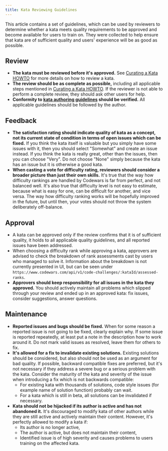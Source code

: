 ```yaml
---
title: Kata Reviewing Guidelines
---
```


This article contains a set of guidelines, which can be used by reviewers to determine whether a kata meets quality requirements to be approved and become available for users to train on. They were collected to help ensure that kata are of sufficient quality and users' experience will be as good as possible.

## Review

- **The kata must be reviewed before it's approved.** See [Curating a Kata HOWTO][howto-review-kata] for more details on how to review a kata.
- **The review should be as complete as possible,** including all applicable steps mentioned in [Curating a Kata HOWTO][howto-review-kata]. If the reviewer is not able to perform a complete review, they should ask other users for help.
- **Conformity to [kata authoring guidelines][guidelines-authoring-kata] should be verified.** All applicable guidelines should be followed by the author.


## Feedback

- **The satisfaction rating should indicate quality of kata as a concept, not its current state of condition in terms of open issues which can be fixed.** If you think the kata itself is valuable but you simply have some issues with it, then you should select "Somewhat" and create an issue instead. If you think the kata is really great, other than the issues, then you can choose "Very". Do not choose "None" simply because the kata has an issue but it is otherwise a good kata.
- **When casting a vote for difficulty rating, reviewers should consider a broader picture than just their own skills.** It's true that the way how difficulty rankings are handled by Codewars is far from perfect, and not balanced well. It's also true that difficulty level is not easy to estimate, because what is easy for one, can be difficult for another, and vice versa. The way how difficulty ranking works will be hopefully improved in the future, but until then, your votes should not throw the system deliberately off-balance.


## Approval

- A kata can be approved only if the review confirms that it is of sufficient quality, it holds to all applicable quality guidelines, and all reported issues have been addressed.
- When choosing a difficulty rank while approving a kata, approvers are advised to check the breakdown of rank assessments cast by users who managed to solve it. Information about the breakdown is not currently presented in UI, but can be seen under `https://www.codewars.com/api/v1/code-challenges/:kataId/assessed-ranks`. 
- **Approvers should keep responsibility for all issues in the kata they approved.** You should actively maintain all problems which slipped through your review and ended up in an approved kata: fix issues, consider suggestions, answer questions.


## Maintenance

- **Reported issues and bugs should be fixed.** When for some reason a reported issue is not going to be fixed, clearly explain why. If some issue is reported repeatedly, at least put a note in the description how to work around it. Do not mark valid issues as resolved, leave them for others to fix.
- **It's allowed for a fix to invalidate existing solutions.** Existing solutions should be considered, but also should not be used as an argument for bad quality. If possible, backward compatible fixes are preferred, but it's not necessary if they address a severe bug or a serious problem with the kata. Consider the maturity of the kata and severity of the issue when introducing a fix which is not backwards compatible:
  - For existing kata with thousands of solutions, code style issues (for example name of solution function) probably can wait.
  - For a kata which is still in beta, all solutions can be invalidated if necessary.
- **Kata should not be hijacked if its author is active and has not abandoned it.** It's discouraged to modify kata of other authors while they are still active and actively maintain their content. However, it's perfectly allowed to modify a kata if:
  - Its author is no longer active,
  - The author is active, but does not maintain their content,
  - Identified issue is of high severity and causes problems to users training on the affected kata.


[guidelines-authoring-kata]: /authoring/guidelines/kata/
[howto-review-kata]: /curation/kata/#review
